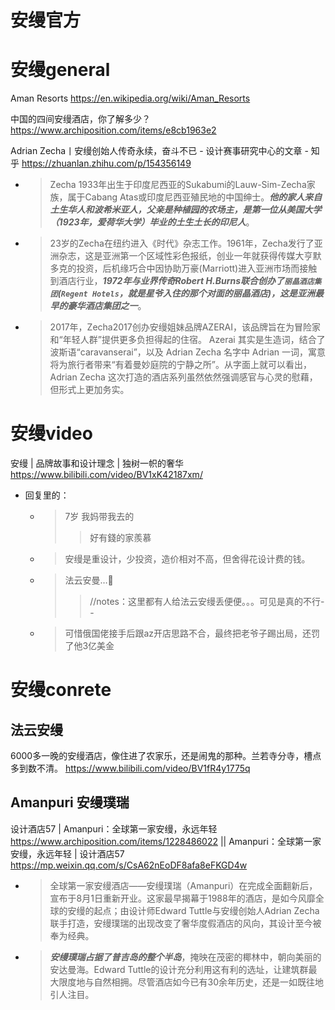 
# 安缦官方

# 安缦general

Aman Resorts https://en.wikipedia.org/wiki/Aman_Resorts

中国的四间安缦酒店，你了解多少？ https://www.archiposition.com/items/e8cb1963e2

Adrian Zecha丨安缦创始人传奇永续，奋斗不已 - 设计赛事研究中心的文章 - 知乎 https://zhuanlan.zhihu.com/p/154356149
- > Zecha 1933年出生于印度尼西亚的Sukabumi的Lauw-Sim-Zecha家族，属于Cabang Atas或印度尼西亚殖民地的中国绅士。***他的家人来自土生华人和波希米亚人，父亲是种植园的农场主，是第一位从美国大学（1923年，爱荷华大学）毕业的土生土长的印尼人***。
- > 23岁的Zecha在纽约进入《时代》杂志工作。1961年，Zecha发行了亚洲杂志，这是亚洲第一个区域性彩色报纸，创业一年就获得传媒大亨默多克的投资，后机缘巧合中因协助万豪(Marriott)进入亚洲市场而接触到酒店行业，***1972年与业界传奇Robert H.Burns联合创办了`丽晶酒店集团`(`Regent Hotels`，就是星爷入住的那个对面的丽晶酒店)，这是亚洲最早的豪华酒店集团之一***。
- > 2017年，Zecha2017创办安缦姐妹品牌AZERAI，该品牌旨在为冒险家和“年轻人群”提供更多负担得起的住宿。 Azerai 其实是生造词，结合了波斯语“caravanserai”，以及 Adrian Zecha 名字中 Adrian 一词，寓意将为旅行者带来“有着曼妙庭院的宁静之所”。从字面上就可以看出，Adrian Zecha 这次打造的酒店系列虽然依然强调感官与心灵的慰藉，但形式上更加务实。

# 安缦video

安缦 | 品牌故事和设计理念 | 独树一帜的奢华 https://www.bilibili.com/video/BV1xK42187xm/
- 回复里的：
  * > 7岁 我妈带我去的
    >> 好有錢的家羨慕
  * > 安缦是重设计，少投资，造价相对不高，但舍得花设计费的钱。
  * > 法云安曼…💩
    >> //notes：这里都有人给法云安缦丢便便。。。可见是真的不行- -
  * > 可惜俄国佬接手后跟az开店思路不合，最终把老爷子踢出局，还罚了他3亿美金

# 安缦conrete

## 法云安缦

6000多一晚的安缦酒店，像住进了农家乐，还是闹鬼的那种。兰若寺分寺，槽点多到数不清。 https://www.bilibili.com/video/BV1fR4y1775q

## Amanpuri 安缦璞瑞

设计酒店57 | Amanpuri：全球第一家安缦，永远年轻 https://www.archiposition.com/items/1228486022 || Amanpuri：全球第一家安缦，永远年轻 | 设计酒店57 https://mp.weixin.qq.com/s/CsA62nEoDF8afa8eFKGD4w
- > 全球第一家安缦酒店——安缦璞瑞（Amanpuri）在完成全面翻新后，宣布于8月1日重新开业。这家最早揭幕于1988年的酒店，是如今风靡全球的安缦的起点；由设计师Edward Tuttle与安缦创始人Adrian Zecha联手打造，安缦璞瑞的出现改变了奢华度假酒店的风向，其设计至今被奉为经典。
- > ***安缦璞瑞占据了普吉岛的整个半岛***，掩映在茂密的椰林中，朝向美丽的安达曼海。Edward Tuttle的设计充分利用这有利的选址，让建筑群最大限度地与自然相拥。尽管酒店如今已有30余年历史，还是一如既往地引人注目。
